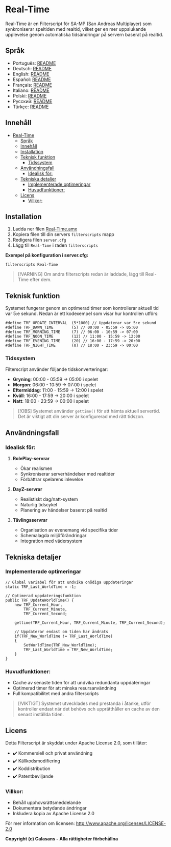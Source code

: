 # Real-Time

Real-Time är en Filterscript för SA-MP (San Andreas Multiplayer) som synkroniserar speltiden med realtid, vilket ger en mer uppslukande upplevelse genom automatiska tidsändringar på servern baserat på realtid.

## Språk

- Português: [README](../../)
- Deutsch: [README](../Deutsch/README.md)
- English: [README](../English/README.md)
- Español: [README](../Espanol/README.md)
- Français: [README](../Francais/README.md)
- Italiano: [README](../Italiano/README.md)
- Polski: [README](../Polski/README.md)
- Русский: [README](../Русский/README.md)
- Türkçe: [README](../Turkce/README.md)

## Innehåll
- [Real-Time](#real-time)
  - [Språk](#språk)
  - [Innehåll](#innehåll)
  - [Installation](#installation)
  - [Teknisk funktion](#teknisk-funktion)
    - [Tidssystem](#tidssystem)
  - [Användningsfall](#användningsfall)
    - [Idealisk för:](#idealisk-för)
  - [Tekniska detaljer](#tekniska-detaljer)
    - [Implementerade optimeringar](#implementerade-optimeringar)
    - [Huvudfunktioner:](#huvudfunktioner)
  - [Licens](#licens)
    - [Villkor:](#villkor)

## Installation

1. Ladda ner filen [Real-Time.amx](https://github.com/ocalasans/Real-Time/raw/refs/heads/main/src/Real-Time.amx)
2. Kopiera filen till din servers `filterscripts` mapp
3. Redigera filen `server.cfg`
4. Lägg till `Real-Time` i raden `filterscripts`

**Exempel på konfiguration i server.cfg:**
```
filterscripts Real-Time
```

> [!VARNING]
> Om andra filterscripts redan är laddade, lägg till Real-Time efter dem.

## Teknisk funktion

Systemet fungerar genom en optimerad timer som kontrollerar aktuell tid var 5:e sekund. Nedan är ett kodexempel som visar hur kontrollen utförs:

```pawn
#define TRF_UPDATE_INTERVAL  (5*1000) // Uppdaterar var 5:e sekund
#define TRF_DAWN_TIME        (5) // 00:00 - 05:59 -> 05:00
#define TRF_MORNING_TIME     (7) // 06:00 - 10:59 -> 07:00
#define TRF_NOON_TIME        (12) // 11:00 - 15:59 -> 12:00
#define TRF_EVENING_TIME     (20) // 16:00 - 17:59 -> 20:00
#define TRF_NIGHT_TIME       (0) // 18:00 - 23:59 -> 00:00
```

### Tidssystem
Filterscript använder följande tidskonverteringar:
- **Gryning**: 00:00 - 05:59 → 05:00 i spelet
- **Morgon**: 06:00 - 10:59 → 07:00 i spelet
- **Eftermiddag**: 11:00 - 15:59 → 12:00 i spelet
- **Kväll**: 16:00 - 17:59 → 20:00 i spelet
- **Natt**: 18:00 - 23:59 → 00:00 i spelet

> [!OBS]
> Systemet använder `gettime()` för att hämta aktuell servertid. Det är viktigt att din server är konfigurerad med rätt tidszon.

## Användningsfall

### Idealisk för:
1. **RolePlay-servrar**
   - Ökar realismen
   - Synkroniserar serverhändelser med realtider
   - Förbättrar spelarens inlevelse

2. **DayZ-servrar**
   - Realistiskt dag/natt-system
   - Naturlig tidscykel
   - Planering av händelser baserat på realtid

3. **Tävlingsservrar**
   - Organisation av evenemang vid specifika tider
   - Schemalagda miljöförändringar
   - Integration med vädersystem

## Tekniska detaljer

### Implementerade optimeringar
```pawn
// Global variabel för att undvika onödiga uppdateringar
static TRF_Last_WorldTime = -1;

// Optimerad uppdateringsfunktion
public TRF_UpdateWorldTime() {
    new TRF_Current_Hour,
        TRF_Current_Minute,
        TRF_Current_Second;
    
    gettime(TRF_Current_Hour, TRF_Current_Minute, TRF_Current_Second);
    
    // Uppdaterar endast om tiden har ändrats
    if(TRF_New_WorldTime != TRF_Last_WorldTime)
    {
        SetWorldTime(TRF_New_WorldTime);
        TRF_Last_WorldTime = TRF_New_WorldTime;
    }
}
```

### Huvudfunktioner:
- Cache av senaste tiden för att undvika redundanta uppdateringar
- Optimerad timer för att minska resursanvändning
- Full kompatibilitet med andra filterscripts

> [!VIKTIGT]
> Systemet utvecklades med prestanda i åtanke, utför kontroller endast när det behövs och upprätthåller en cache av den senast inställda tiden.

## Licens

Detta Filterscript är skyddat under Apache License 2.0, som tillåter:

- ✔️ Kommersiell och privat användning
- ✔️ Källkodsmodifiering
- ✔️ Koddistribution
- ✔️ Patentbeviljande

### Villkor:
- Behåll upphovsrättsmeddelande
- Dokumentera betydande ändringar
- Inkludera kopia av Apache License 2.0

För mer information om licensen: http://www.apache.org/licenses/LICENSE-2.0

**Copyright (c) Calasans - Alla rättigheter förbehållna**